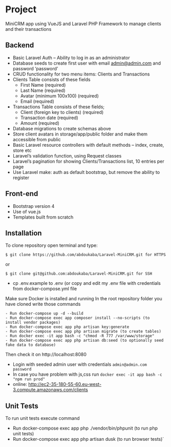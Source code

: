 # Project
<p>MiniCRM app using VueJS and Laravel PHP Framework to manage clients and their transactions</p>

## Backend
- Basic Laravel Auth – Ability to log in as an administrator
- Database seeds to create first user with email admin@admin.com and password
‘password’
- CRUD functionality for two menu items: Clients and Transactions
- Clients Table consists of these fields
	+ First Name (required)
	+ Last Name (required)
	+ Avatar (minimum 100x100) (required)
	+ Email (required)
- Transactions Table consists of these fields;
	+ Client (foreign key to clients) (required)
	+ Transaction date (required)
	+ Amount (required)
- Database migrations to create schemas above
- Store client avatars in storage/app/public folder and make them accessible from public
- Basic Laravel resource controllers with default methods – index, create, store etc
- Laravel’s validation function, using Request classes
- Laravel’s pagination for showing Clients/Transactions list, 10 entries per page
- Use Laravel make: auth as default bootstrap, but remove the ability to register
## Front-end
- Bootstrap version 4
- Use of vue.js
- Templates built from scratch
 

## Installation
To clone repository open terminal and type:
```
$ git clone https://github.com/abdoukaba/Laravel-MiniCRM.git for HTTPS
```
or
```
$ git clone git@github.com:abdoukaba/Laravel-MiniCRM.git for SSH
```
- cp .env.example to .env (or copy and edit my .env file with credentials from docker-compose.yml file

Make sure Docker is installed and running
In the root repository folder you have cloned write those commands
```
- Run docker-compose up -d --build
- Run docker-compose exec app composer install --no-scripts (to install vendor packages)
- Run docker-compose exec app php artisan key:generate
- Run docker-compose exec app php artisan migrate (to create tables)
- Run docker exec -it app bash -c "chmod -R 777 /var/www/storage"
- Run docker-compose exec app php artisan db:seed (to optionally seed fake data to database)
```
Then check it on http://localhost:8080
- Login with seeded admin user with credentials 
`admin@admin.com  password`
- In case you have problem with js,css run `docker exec -it app bash -c "npm run prod"`
- online: http://ec2-35-180-55-60.eu-west-3.compute.amazonaws.com/clients


## Unit Tests
To run unit tests execute command
- Run docker-compose exec app php ./vendor/bin/phpunit (to run php unit tests)
- Run docker-compose exec app php artisan dusk (to run browser tests)`
